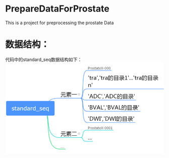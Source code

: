 # PrepareDataForProstate
This is a project for preprocessing the prostate Data

# 数据结构：
代码中的standard_seq数据结构如下：
![image](https://github.com/MelvinMaonn/PrepareDataForProstate/blob/master/images/standard_seq.png)
